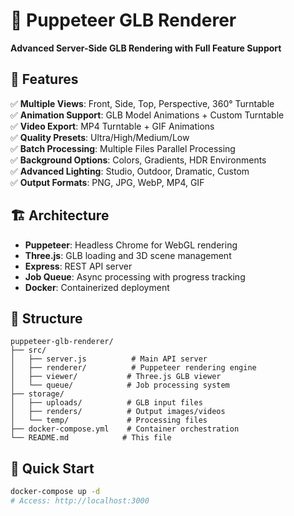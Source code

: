 # 🎨 Puppeteer GLB Renderer

**Advanced Server-Side GLB Rendering with Full Feature Support**

## 🌟 Features

✅ **Multiple Views**: Front, Side, Top, Perspective, 360° Turntable  
✅ **Animation Support**: GLB Model Animations + Custom Turntable  
✅ **Video Export**: MP4 Turntable + GIF Animations  
✅ **Quality Presets**: Ultra/High/Medium/Low  
✅ **Batch Processing**: Multiple Files Parallel Processing  
✅ **Background Options**: Colors, Gradients, HDR Environments  
✅ **Advanced Lighting**: Studio, Outdoor, Dramatic, Custom  
✅ **Output Formats**: PNG, JPG, WebP, MP4, GIF  

## 🏗️ Architecture

- **Puppeteer**: Headless Chrome for WebGL rendering
- **Three.js**: GLB loading and 3D scene management  
- **Express**: REST API server
- **Job Queue**: Async processing with progress tracking
- **Docker**: Containerized deployment

## 📁 Structure

```
puppeteer-glb-renderer/
├── src/
│   ├── server.js          # Main API server
│   ├── renderer/          # Puppeteer rendering engine
│   ├── viewer/           # Three.js GLB viewer
│   └── queue/            # Job processing system
├── storage/
│   ├── uploads/          # GLB input files
│   ├── renders/          # Output images/videos  
│   └── temp/             # Processing files
├── docker-compose.yml    # Container orchestration
└── README.md            # This file
```

## 🚀 Quick Start

```bash
docker-compose up -d
# Access: http://localhost:3000
```